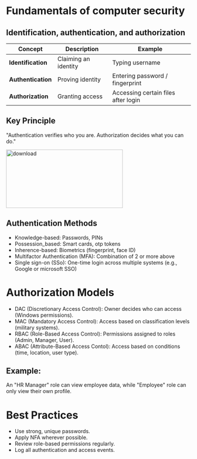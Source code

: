 # Fundamentals of computer security
## Identification, authentication, and authorization
| Concept           | Description          | Example          |
|-------------------|----------------------|--------------------------|
|**Identification** | Claiming an identity | Typing username |
|**Authentication** | Proving identity     | Entering password / fingerprint |
|**Authorization**  | Granting access      | Accessing certain files after login |

## Key Principle 
"Authentication verifies who you are. Authorization decides what you can do."


<img width="318" height="159" alt="download" src="https://github.com/user-attachments/assets/4b37ffb2-2b6e-4ac6-97e8-1d94c1aa309e" />


## Authentication Methods 
- Knowledge-based: Passwords, PINs
- Possession_based: Smart cards, otp tokens
- Inherence-based: Biometrics (fingerprint, face ID)
- Multifactor Authentication (MFA): Combination of 2 or more above
- Single sign-on (SSo): One-time login across multiple systems (e.g., Google or microsoft SSO)
# Authorization Models
- DAC (Discretionary Access Control): Owner decides who can access (Windows permissions).
- MAC (Mandatory Access Control): Access based on classification levels (military systems).
- RBAC (Role-Based Access Control): Permissions assigned to roles (Admin, Manager, User).
- ABAC (Attribute-Based Access Contol): Access based on conditions (time, location, user type).
## Example: 
An "HR Manager" role can view employee data, while "Employee" role can only view their own profile.
# Best Practices 
- Use strong, unique passwords.
- Apply NFA wherever possible.
- Review role-based permissions regularly.
- Log all authentication and access events.
